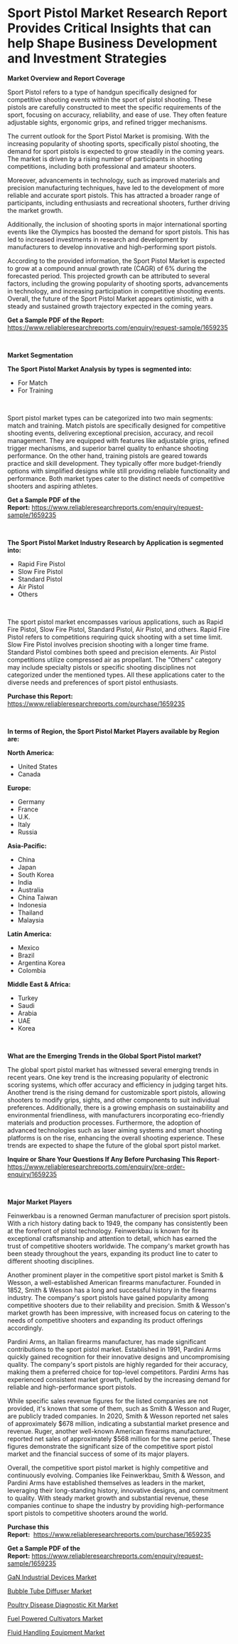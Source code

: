 <p><h1>Sport Pistol Market Research Report Provides Critical Insights that can help Shape Business Development and Investment Strategies</h1></p><p><strong>Market Overview and Report Coverage</strong></p>
<p><p>Sport Pistol refers to a type of handgun specifically designed for competitive shooting events within the sport of pistol shooting. These pistols are carefully constructed to meet the specific requirements of the sport, focusing on accuracy, reliability, and ease of use. They often feature adjustable sights, ergonomic grips, and refined trigger mechanisms.</p><p>The current outlook for the Sport Pistol Market is promising. With the increasing popularity of shooting sports, specifically pistol shooting, the demand for sport pistols is expected to grow steadily in the coming years. The market is driven by a rising number of participants in shooting competitions, including both professional and amateur shooters.</p><p>Moreover, advancements in technology, such as improved materials and precision manufacturing techniques, have led to the development of more reliable and accurate sport pistols. This has attracted a broader range of participants, including enthusiasts and recreational shooters, further driving the market growth.</p><p>Additionally, the inclusion of shooting sports in major international sporting events like the Olympics has boosted the demand for sport pistols. This has led to increased investments in research and development by manufacturers to develop innovative and high-performing sport pistols.</p><p>According to the provided information, the Sport Pistol Market is expected to grow at a compound annual growth rate (CAGR) of 6% during the forecasted period. This projected growth can be attributed to several factors, including the growing popularity of shooting sports, advancements in technology, and increasing participation in competitive shooting events. Overall, the future of the Sport Pistol Market appears optimistic, with a steady and sustained growth trajectory expected in the coming years.</p></p>
<p><strong>Get a Sample PDF of the Report:</strong> <a href="https://www.reliableresearchreports.com/enquiry/request-sample/1659235">https://www.reliableresearchreports.com/enquiry/request-sample/1659235</a></p>
<p>&nbsp;</p>
<p><strong>Market Segmentation</strong></p>
<p><strong>The Sport Pistol Market Analysis by types is segmented into:</strong></p>
<p><ul><li>For Match</li><li>For Training</li></ul></p>
<p>&nbsp;</p>
<p><p>Sport pistol market types can be categorized into two main segments: match and training. Match pistols are specifically designed for competitive shooting events, delivering exceptional precision, accuracy, and recoil management. They are equipped with features like adjustable grips, refined trigger mechanisms, and superior barrel quality to enhance shooting performance. On the other hand, training pistols are geared towards practice and skill development. They typically offer more budget-friendly options with simplified designs while still providing reliable functionality and performance. Both market types cater to the distinct needs of competitive shooters and aspiring athletes.</p></p>
<p><strong>Get a Sample PDF of the Report:</strong>&nbsp;<a href="https://www.reliableresearchreports.com/enquiry/request-sample/1659235">https://www.reliableresearchreports.com/enquiry/request-sample/1659235</a></p>
<p>&nbsp;</p>
<p><strong>The Sport Pistol Market Industry Research by Application is segmented into:</strong></p>
<p><ul><li>Rapid Fire Pistol</li><li>Slow Fire Pistol</li><li>Standard Pistol</li><li>Air Pistol</li><li>Others</li></ul></p>
<p>&nbsp;</p>
<p><p>The sport pistol market encompasses various applications, such as Rapid Fire Pistol, Slow Fire Pistol, Standard Pistol, Air Pistol, and others. Rapid Fire Pistol refers to competitions requiring quick shooting with a set time limit. Slow Fire Pistol involves precision shooting with a longer time frame. Standard Pistol combines both speed and precision elements. Air Pistol competitions utilize compressed air as propellant. The "Others" category may include specialty pistols or specific shooting disciplines not categorized under the mentioned types. All these applications cater to the diverse needs and preferences of sport pistol enthusiasts.</p></p>
<p><strong>Purchase this Report:</strong>&nbsp; <a href="https://www.reliableresearchreports.com/purchase/1659235">https://www.reliableresearchreports.com/purchase/1659235</a></p>
<p>&nbsp;</p>
<p><strong>In terms of Region, the Sport Pistol Market Players available by Region are:</strong></p>
<p>
    <p> <strong> North America: </strong>
        <ul>
            <li>United States</li>
            <li>Canada</li>
        </ul>
        </p> 
    <p> <strong> Europe: </strong>
        <ul>
            <li>Germany</li>
            <li>France</li>
            <li>U.K.</li>
            <li>Italy</li>
            <li>Russia</li>
        </ul>
        </p> 
    <p> <strong> Asia-Pacific: </strong>
        <ul>
            <li>China</li>
            <li>Japan</li>
            <li>South Korea</li>
            <li>India</li>
            <li>Australia</li>
            <li>China Taiwan</li>
            <li>Indonesia</li>
            <li>Thailand</li>
            <li>Malaysia</li>
        </ul>
        </p> 
    <p> <strong> Latin America: </strong>
        <ul>
            <li>Mexico</li>
            <li>Brazil</li>
            <li>Argentina Korea</li>
            <li>Colombia</li>
        </ul>
        </p> 
    <p> <strong> Middle East & Africa: </strong>
        <ul>
            <li>Turkey</li>
            <li>Saudi</li>
            <li>Arabia</li>
            <li>UAE</li>
            <li>Korea</li>
        </ul>
    </p>
    </p>
<p>&nbsp;</p>
<p><strong>What are the Emerging Trends in the Global Sport Pistol market?</strong></p>
<p><p>The global sport pistol market has witnessed several emerging trends in recent years. One key trend is the increasing popularity of electronic scoring systems, which offer accuracy and efficiency in judging target hits. Another trend is the rising demand for customizable sport pistols, allowing shooters to modify grips, sights, and other components to suit individual preferences. Additionally, there is a growing emphasis on sustainability and environmental friendliness, with manufacturers incorporating eco-friendly materials and production processes. Furthermore, the adoption of advanced technologies such as laser aiming systems and smart shooting platforms is on the rise, enhancing the overall shooting experience. These trends are expected to shape the future of the global sport pistol market.</p></p>
<p><strong>Inquire or Share Your Questions If Any Before Purchasing This Report</strong>- <a href="https://www.reliableresearchreports.com/enquiry/pre-order-enquiry/1659235">https://www.reliableresearchreports.com/enquiry/pre-order-enquiry/1659235</a></p>
<p>&nbsp;</p>
<p><strong>Major Market Players</strong></p>
<p><p>Feinwerkbau is a renowned German manufacturer of precision sport pistols. With a rich history dating back to 1949, the company has consistently been at the forefront of pistol technology. Feinwerkbau is known for its exceptional craftsmanship and attention to detail, which has earned the trust of competitive shooters worldwide. The company's market growth has been steady throughout the years, expanding its product line to cater to different shooting disciplines.</p><p>Another prominent player in the competitive sport pistol market is Smith & Wesson, a well-established American firearms manufacturer. Founded in 1852, Smith & Wesson has a long and successful history in the firearms industry. The company's sport pistols have gained popularity among competitive shooters due to their reliability and precision. Smith & Wesson's market growth has been impressive, with increased focus on catering to the needs of competitive shooters and expanding its product offerings accordingly.</p><p>Pardini Arms, an Italian firearms manufacturer, has made significant contributions to the sport pistol market. Established in 1991, Pardini Arms quickly gained recognition for their innovative designs and uncompromising quality. The company's sport pistols are highly regarded for their accuracy, making them a preferred choice for top-level competitors. Pardini Arms has experienced consistent market growth, fueled by the increasing demand for reliable and high-performance sport pistols.</p><p>While specific sales revenue figures for the listed companies are not provided, it's known that some of them, such as Smith & Wesson and Ruger, are publicly traded companies. In 2020, Smith & Wesson reported net sales of approximately $678 million, indicating a substantial market presence and revenue. Ruger, another well-known American firearms manufacturer, reported net sales of approximately $568 million for the same period. These figures demonstrate the significant size of the competitive sport pistol market and the financial success of some of its major players.</p><p>Overall, the competitive sport pistol market is highly competitive and continuously evolving. Companies like Feinwerkbau, Smith & Wesson, and Pardini Arms have established themselves as leaders in the market, leveraging their long-standing history, innovative designs, and commitment to quality. With steady market growth and substantial revenue, these companies continue to shape the industry by providing high-performance sport pistols to competitive shooters around the world.</p></p>
<p><strong>Purchase this Report:</strong>&nbsp;&nbsp;<a href="https://www.reliableresearchreports.com/purchase/1659235">https://www.reliableresearchreports.com/purchase/1659235</a></p>
<p></p>
<p><strong>Get a Sample PDF of the Report:</strong>&nbsp;<a href="https://www.reliableresearchreports.com/enquiry/request-sample/1659235">https://www.reliableresearchreports.com/enquiry/request-sample/1659235</a></p>
<p><p><a href="https://medium.com/@anndavis1924/gan-industrial-devices-market-size-growth-forecast-2023-2030-31130d5d26d3">GaN Industrial Devices Market</a></p><p><a href="https://www.linkedin.com/pulse/bubble-tube-diffuser-market-research-report-unlocks-5gzce/">Bubble Tube Diffuser Market</a></p><p><a href="https://github.com/deliacustodio40/Market-Research-Report-List-1/blob/main/poultry-disease-diagnostic-kit-market.md">Poultry Disease Diagnostic Kit Market</a></p><p><a href="https://github.com/maliyahmorrow6654/Market-Research-Report-List-1/blob/main/fuel-powered-cultivators-market.md">Fuel Powered Cultivators Market</a></p><p><a href="https://www.linkedin.com/pulse/fluid-handling-equipment-market-size-share-global-analysis-hjdre/">Fluid Handling Equipment Market</a></p></p>